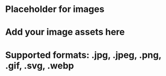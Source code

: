 # Placeholder for images
# Add your image assets here
# Supported formats: .jpg, .jpeg, .png, .gif, .svg, .webp
